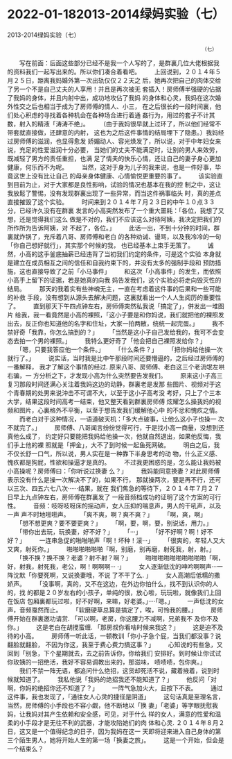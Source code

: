 # 2022-01-182013-2014绿妈实验（七）



2013-2014绿妈实验（七）



                                         　　　　　　　　　　　　　　　　（七）
 　　写在前面：后面这些部分已经不是我一个人写的了，是群裏几位大佬根据我 的资料我们一起写出来的。所以你们凑合着看吧。
 　　上回说到，２０１４年５月２５日，距离我妈婚外第一次出轨仅仅２２天之 后，她再次把自己的肉体交给了另一个不是自己丈夫的人享用！并且是再次被无 套插入！房师傅半强硬的佔据了我妈的身体，并且内射中出，成功地攻佔了我妈 的身体和心灵，我妈在这次婚外性交之后也相当于成为了房师傅的情人、小三， 在之后很长的一段时间裏，他们处心积虑的寻找着各种机会在各种场合进行着通 姦行为，用过的套子不计其数，射入的精液「涛涛不绝」。
 　　（由于我妈很早就上过环了，所以他们经常不带套就直接做，还肆意的内射， 这也为之后这件事情的结局埋下了隐患。）我妈经过房师傅的滋润，也显得愈发 娇媚动人、容光焕发了，所以说，对于中年妇女来说，充足的性爱滋润十分必要， 当她们的丈夫不能满足时，让别的男人来效劳，既减轻了男方的责任重担，也满 足了情夫的快乐心情，还让自己的妻子身心更加健康，何乐而不为呢。
 　　当然，这对于身为儿子的我来说，也是一件好事，毕竟这世上没有比让自己 的母亲身体健康、心情愉悦更重要的事了。
 　　该实验直到目前为止，对于大家都是良性影响，试验的情况也基本在我的控 制之中，这让我放鬆了警惕，没有发现群裏出现了一些异常，而当这件祸事临头 时，真的差点直接摧毁了这个实验。
 　　时间来到２０１４年７月２３日的中午１０点３３分，已经许久没有在群裏 发言的小高突然发布了一个重大噩耗：「各位，我想了又想，还是觉得我们这么 做是不对的，我们不应该这么对待阿姨，我决定把我们的所作所为告诉阿姨，对 不起了，各位。」
 　　此话一出，不到十分钟的时间，群裏就炸锅了，充斥着八哥、房师傅和老白 的各种劝诫、谩骂，以及我冷冷的一句「你自己想好就行」，其实那个时候的我， 也已经基本上束手无策了。
 　　诚然，小高的这手釜底抽薪已经违背了当初我们约定的条件，可是这个实验 本身就是建立在成员相互之间的信任和自我约束下的，并没有太多的强制手段和 预防措施，这也直接导致了之前「小马事件」
 　　和这次「小高事件」的发生，而依照小高手上留下的证据，若是她真的向我 妈告发我们，这个实验必将走向毁灭性的结局。
 　　那天的我着实有些神魂无主，一直在考虑着这件事的后果和一些可能的补救 手段，没有想到从源头去解决问题，这裏就看出一个人人生阅历的重要性了。
 　　直到那天下午四点钟左右，房师傅突然私我说「搞定了」，併发出一堆图片 给我，我一看竟然是小高的裸照，「这小子要是和你妈说，我们就把他的裸照发 出去，反正你也知道他的名字和住址，大家一拍两散，统统一起完蛋。」
 　　我不禁好奇「我靠，你怎么搞到的？」
 　　「当然是这小子自己发给我的，我可不会变态去拍一个男的裸照。」
 　　我特么更好奇了「他会把自己裸照发给你？」
 　　「嗯，只要我答应他一个条件。」
 　　「什么条件？」
 　　「把你妈给他操一次就行了。」
 　　说实话，当时我是比中午那段时间还要懵逼的，之后经过房师傅的一番解释， 我才了解这个事情的经过. 原来八哥、房师傅、老白这三个老流氓左哄右骗，一 方分析之下，才发现小高为什么突然要告发我们。
 　　原来这小子高三复习那段时间还满心关注着我妈这边的动静，群裏老是发那 些图片、视频对于这个青春期的处男来说沖击不可谓不大，以至于这小子高考没 考好，只上了个三本大学，结果这段时间高考一结束，他又整天看到群裏房师傅 炫耀怎么操我妈的视频和图片，心裏格外不平衡，以至于想告发我们缓解他心中 的不忿和愧疚之情。
 　　而老白对于这种情况，一语道破天机：「多大点破事，让他么这小子也操一 次不就完了。」
 　　房师傅、八哥闻言纷纷觉得可行，于是找小高一商量，没想到还真他么成了， 约定好只要能把我妈给他操一次，他就自然退出，如果他反悔，我们手上他的裸 照就是「押金」，大不了到时候一起鱼死网破。
 　　明白之后，我不仅长舒一口气，所以说，男人实在是一种靠下半身思考的动 物，什么正义感、愧疚都是狗屁，性欲和操逼才是真的。
 　　不过我更困惑的是，怎么能让我妈被小高操呢？房师傅曰：「你听说过换妻 么？」
 　　我妈能同意换妻？对此房师傅表示没有什么是操一次解决不了的，如果不行， 那就操两次，要是再不行，还可以三次、四五六七八次······结果，就在 我们焦急的等待下，２０１４年７月２７日早上九点钟左右，房师傅在群裏发了 一段音频档成功的证明了这个方案的可行性。
 　　音频：吱呀吱呀床的摇动声，女人压抑的喘息声，男人的干吼声，以及一声 声不时地啪啪声。
 　　「爽不爽，啊？爽不爽？」
 　　「啊，爽，啊」
 　　「想不想更爽？要不要更爽？」
 　　「啊，要，啊，要，别说话，用力。」
 　　「带你出去玩，玩换妻，好不好？」
 　　「···」
 　　「好不好啊？啊！好不好？」
 　　一连串急促的啪啪啪声「啊！坏种！滚···」
 　　「很爽的，年轻人又大又爽，射死你。」
 　　啪啪啪啪啪啪「啊，别磨，别再磨，射死我，射，射。」
 　　「换不换？换不换？老婆？射不射？啊？」
 　　啪啪啪啪啪啪啪啪啪啪「啊，好，射我，射死我，老公，啊！啊啊啊··· ·」
 　　女人逐渐低沈的呻吟啊啊声···一阵沈默「你要死啊，又说换妻哦，不说 了不干了么. 」
 　　女人高潮后低糯的撒娇声。
 　　「没事啊，真的，又不在这边，在外边你怕什么，找不到认识你的人的，找 的都是２０岁左右的小孩子，单纯的很，放心啦，玩玩啦，就像我们上回在饭店 包厢裏都玩过啦，好不好啊，来嘛，好老婆。」····「嗯。」
 　　一声低沈的女声，音频戛然而止。
 　　「软磨硬草总算是搞定了，唉，可怜我的腰。」
 　　房师傅开始在群裏邀功请赏. 「可以啊，老房，你这腰力不减啊，兄弟我不 及你不及你。」
 　　这是老白在胡搅蛮缠. 「那房叔你看啥时候来我这？」
 　　这是迫不及待的小高。
 　　房师傅一听此话，一顿教训「你小子急个屁，当我们都没事？说翻脸就翻脸， 不因为你这，我至于费心费力搞这事？」
 　　心知说的有些急，又回到「别急，下个星期就去，去之前告诉你，你给我们 安排好。到时候让你试试你玫姨的一招绝活，我好不容易调教出来的，那滋味， 啧啧啧，包你爽。」
 　　我们不禁一阵无语，都追问什么绝招，这货却死活不说，藏着掖着，说到时 候就知道了。
 　　我私他说「我妈的绝招我还不能知道了？」
 　　他反问「对啊，你妈的绝招你还不知道了？」
 　　一阵气急加火大，且按下不表。
 　　通过这件事，我也发现了，「通往女人心灵的捷径是阴道」
 　　这句话真是至理名言，当然，房师傅的小手段也不容小觑，他不断地以「换 妻」「老婆」等字眼抚慰我妈，让我妈对其产生依赖和安全感，可见，对于什么 样的女人，满意的性爱和温柔的小手段才是无往不利的武器，才能攻陷她们的肉 体和心灵. ２０１４年８月２日，这又是一个值得纪念的日子，因为我妈在这一 天即将迎来进入自己身体的第三个陌生男人，她将开始人生的第一场「换妻之旅」。
 　　这是一个开始，但会是一个结束么？
            

